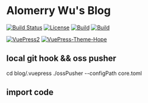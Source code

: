 # Alomerry Wu's Blog

[![Build Status](https://ci.alomerry.com/buildStatus/icon?job=vuepress-blog)](https://ci.alomerry.com/job/vuepress-blog/)
[![License](https://img.shields.io/static/v1?label=License&message=MIT&color=red)](./LICENSE)
[![Build](https://uptime.alomerry.com/api/badge/7/ping/24?color=pink)](https://uptime.alomerry.com/status/dashboard)
[![Build](https://uptime.alomerry.com/api/badge/7/upTime/24h?color=green)](https://uptime.alomerry.com/status/dashboard)

[![VuePress2](https://img.shields.io/static/v1?logo=vuedotjs&color=blue&label=VuePress2&message=2.0.0-beta.62)](https://v2.vuepress.vuejs.org/zh/)
[![VuePress-Theme-Hope](https://img.shields.io/static/v1?logo=appveyor&color=blue&label=VuePress-Theme-Hope&message=2.0.0-beta.216)](https://theme-hope.vuejs.press/zh/)


## local git hook && oss pusher

cd blog/.vuepress
./ossPusher --configPath core.toml

## import code

